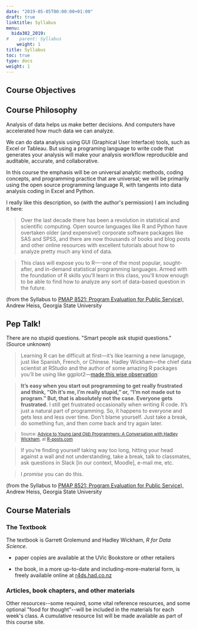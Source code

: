 ```yaml
---
date: "2019-05-05T00:00:00+01:00"
draft: true
linktitle: Syllabus
menu:
  bida302_2019:
#    parent: Syllabus
    weight: 1
title: Syllabus
toc: true
type: docs
weight: 1
---
```



## Course Objectives



## Course Philosophy

Analysis of data helps us make better decisions. And computers have accelerated how much data we can analyze.

We can do data analysis using GUI (Graphical User Interface) tools, such as Excel or Tableau. But using a programing language to write code that generates your analysis will make your analysis workflow reproducible and auditable, accurate, and collaborative.  

In this course the emphasis will be on universal analytic methods, coding concepts, and programming practice that are universal; we will be primarily using the open source programming language R, with tangents into data analysis coding in Excel and Python.

I really like this description, so (with the author's permission) I am including it here:

> Over the last decade there has been a revolution in statistical and scientific computing. Open source languages like R and Python have overtaken older (and expensive!) corporate software packages like SAS and SPSS, and there are now thousands of books and blog posts and other online resources with excellent tutorials about how to analyze pretty much any kind of data.

>This class will expose you to R—-one of the most popular, sought-after, and in-demand statistical programming languages. Armed with the foundation of R skills you’ll learn in this class, you’ll know enough to be able to find how to analyze any sort of data-based question in the future.

(from the Syllabus to [PMAP 8521: Program Evaluation for Public Service](https://evalf19.classes.andrewheiss.com/syllabus/#pep-talk)), Andrew Heiss, Georgia State University


## Pep Talk!

There are no stupid questions. "Smart people ask stupid questions." (Source unknown)

>Learning R can be difficult at first—it’s like learning a new lanugage, just like Spanish, French, or Chinese. Hadley Wickham—the chief data scientist at RStudio and the author of some amazing R packages you’ll be using like ggplot2—[made this wise observation](https://r-posts.com/advice-to-young-and-old-programmers-a-conversation-with-hadley-wickham/):

>**It’s easy when you start out programming to get really frustrated and think, “Oh it’s me, I’m really stupid,” or, “I’m not made out to program.” But, that is absolutely not the case. Everyone gets frustrated.** I still get frustrated occasionally when writing R code. It’s just a natural part of programming. So, it happens to everyone and gets less and less over time. Don’t blame yourself. Just take a break, do something fun, and then come back and try again later.

><small>Source: [Advice to Young (and Old) Programmers: A Conversation with Hadley Wickham](https://r-posts.com/advice-to-young-and-old-programmers-a-conversation-with-hadley-wickham/), at [R-posts.com](https://r-posts.com/)</small>

>If you’re finding yourself taking way too long, hitting your head against a wall and not understanding, take a break, talk to classmates, ask questions in Slack [in our context, Moodle], e-mail me, etc.

>I _promise_ you can do this.

(from the Syllabus to [PMAP 8521: Program Evaluation for Public Service](https://evalf19.classes.andrewheiss.com/syllabus/#pep-talk)), Andrew Heiss, Georgia State University


## Course Materials

### The Textbook

The textbook is Garrett Grolemund and Hadley Wickham, _R for Data Science_. 

* paper copies are available at the UVic Bookstore or other retailers

* the book, in a more up-to-date and including-more-material form, is freely available online at [r4ds.had.co.nz](https://r4ds.had.co.nz/)



### Articles, book chapters, and other materials

Other resources--some required, some vital reference resources, and some optional "food for thought"--will be included in the  materials for each week's class. A cumulative resource list will be made available as part of this course site.


